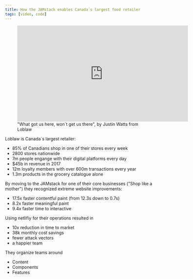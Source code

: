 ```yaml
---
title: How the JAMstack enables Canada´s largest food retailer
tags: [video, code]
---
```

<figure>
<iframe width="560" height="315" src="https://www.youtube.com/embed/6VGu4PvEBag" frameborder="0" allow="accelerometer; autoplay; encrypted-media; gyroscope; picture-in-picture" allowfullscreen></iframe>
<figcaption>"What got us here, won´t get us there", by Justin Watts from Loblaw</figcaption>
</figure>

Loblaw is Canada´s largest retailer:

- 85% of Canadians shop in one of their stores every week
- 2800 stores nationwide
- 7m people engange with their digital platforms every day
- $45b in revenue in 2017
- 12m loyalty members with over 600m transactions every year
- 1.3m products in the grocery catalogue alone

By moving to the JAMstack for one of their core businesses ("Shop like a mother") they recognized extreme website improvements:
  
- 17.5x faster contentful paint (from 12.3s down to 0.7s)
- 8.2x faster meaningful paint
- 9.4x faster time to interactive

Using netlifiy for their operations resulted in

- 10x reduction in time to market
- 38k monthly cost savings
- fewer attack vectors
- a happier team

They organize teams around

- Content
- Components
- Features

